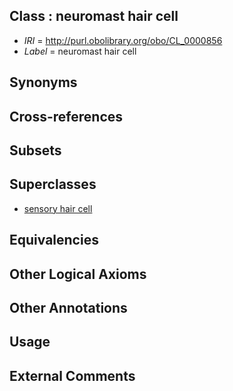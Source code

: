 
## Class : neuromast hair cell

 * *IRI* = http://purl.obolibrary.org/obo/CL_0000856
 * *Label* = neuromast hair cell

## Synonyms


## Cross-references


## Subsets


## Superclasses

 * [sensory hair cell](../../CL/55/CL_0000855.md)

## Equivalencies


## Other Logical Axioms


## Other Annotations


## Usage


## External Comments

